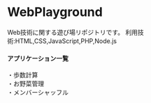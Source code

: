# WebPlayground

Web技術に関する遊び場リポジトリです。
利用技術:HTML,CSS,JavaScript,PHP,Node.js

#### アプリケーション一覧<br>
・歩数計算<br>
・お野菜管理<br>
・メンバーシャッフル<br>